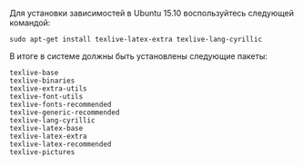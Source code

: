 Для установки зависимостей в Ubuntu 15.10 воспользуйтесь следующей командой:

```
sudo apt-get install texlive-latex-extra texlive-lang-cyrillic
```

В итоге в системе должны быть установлены следующие пакеты:
```
texlive-base
texlive-binaries
texlive-extra-utils
texlive-font-utils
texlive-fonts-recommended
texlive-generic-recommended
texlive-lang-cyrillic
texlive-latex-base
texlive-latex-extra
texlive-latex-recommended
texlive-pictures
```
